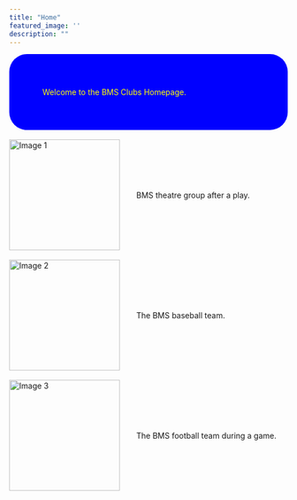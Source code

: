 ```yaml
---
title: "Home"
featured_image: ''
description: ""
---
```




  <div style="background-color: blue; padding: 60px; border-radius: 32px; color:yellow;">
  Welcome to the BMS Clubs Homepage.
</div>

<br>

<div class="image-row">

  <div style="display: flex; align-items: center; gap: 30px;">
    <img src="images/BMS4.jpg" alt="Image 1" style="width: 200px;">
    <span>BMS theatre group after a play.</span>
  </div>
    </div>

  <br>

  <div style="display: flex; align-items: center; gap: 30px;">
    <img src="https://resources.finalsite.net/images/f_auto,q_auto,t_image_size_4/v1743437065/mcpsorg/w7hu0u7jc5lzak9ztbnz/BaseballMarch2025.jpg" alt="Image 2" style="width: 200px;">
    <span>The BMS baseball team.</span>
  </div>
    </div>

  <br>

  <div style="display: flex; align-items: center; gap: 30px;">
    <img src="https://resources.finalsite.net/images/f_auto,q_auto,t_image_size_2/v1690389009/mcpsorg/hyzt3aygytdob2skqbzt/footballforwebsite.jpg" alt="Image 3" style="width: 200px;">
    <span>The BMS football team during a game.</span>
  </div>
    </div>
